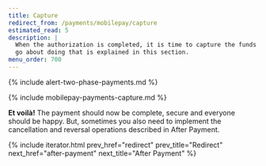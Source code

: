 ```yaml
---
title: Capture
redirect_from: /payments/mobilepay/capture
estimated_read: 5
description: |
  When the authorization is completed, it is time to capture the funds. How you
  go about doing that is explained in this section.
menu_order: 700
---
```


{% include alert-two-phase-payments.md %}

{% include mobilepay-payments-capture.md %}

**Et voilà!** The payment should now be complete, secure and
everyone should be happy. But, sometimes you also need to implement the
cancellation and reversal operations described in After Payment.

{% include iterator.html prev_href="redirect"
                         prev_title="Redirect"
                         next_href="after-payment"
                         next_title="After Payment" %}
